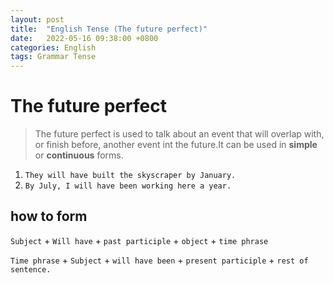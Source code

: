 ```yaml
---
layout: post
title:  "English Tense (The future perfect)"
date:   2022-05-16 09:38:00 +0800
categories: English
tags: Grammar Tense
---
```


# The future perfect

> The future perfect is used to talk about an event that will overlap with, or finish before, another event int the future.It can be used in **simple** or **continuous** forms.

1. `They will have built the skyscraper by January.`
2. `By July, I will have been working here a year.`


## how to form

`Subject` + `Will have` + `past participle` + `object` + `time phrase`

`Time phrase` + `Subject` + `will have been` + `present participle` + `rest of sentence.`

